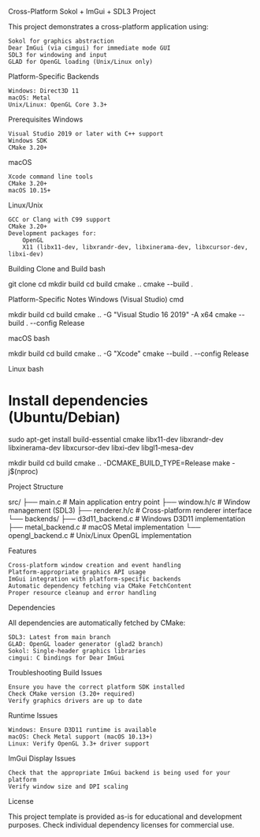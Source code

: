 Cross-Platform Sokol + ImGui + SDL3 Project

This project demonstrates a cross-platform application using:

    Sokol for graphics abstraction
    Dear ImGui (via cimgui) for immediate mode GUI
    SDL3 for windowing and input
    GLAD for OpenGL loading (Unix/Linux only)

Platform-Specific Backends

    Windows: Direct3D 11
    macOS: Metal
    Unix/Linux: OpenGL Core 3.3+

Prerequisites
Windows

    Visual Studio 2019 or later with C++ support
    Windows SDK
    CMake 3.20+

macOS

    Xcode command line tools
    CMake 3.20+
    macOS 10.15+

Linux/Unix

    GCC or Clang with C99 support
    CMake 3.20+
    Development packages for:
        OpenGL
        X11 (libx11-dev, libxrandr-dev, libxinerama-dev, libxcursor-dev, libxi-dev)

Building
Clone and Build
bash

git clone <your-repo-url>
cd <project-directory>
mkdir build
cd build
cmake ..
cmake --build .

Platform-Specific Notes
Windows (Visual Studio)
cmd

mkdir build
cd build
cmake .. -G "Visual Studio 16 2019" -A x64
cmake --build . --config Release

macOS
bash

mkdir build
cd build
cmake .. -G "Xcode"
cmake --build . --config Release

Linux
bash

# Install dependencies (Ubuntu/Debian)
sudo apt-get install build-essential cmake libx11-dev libxrandr-dev libxinerama-dev libxcursor-dev libxi-dev libgl1-mesa-dev

mkdir build
cd build
cmake .. -DCMAKE_BUILD_TYPE=Release
make -j$(nproc)

Project Structure

src/
├── main.c              # Main application entry point
├── window.h/c          # Window management (SDL3)
├── renderer.h/c        # Cross-platform renderer interface
└── backends/
    ├── d3d11_backend.c    # Windows D3D11 implementation
    ├── metal_backend.c    # macOS Metal implementation
    └── opengl_backend.c   # Unix/Linux OpenGL implementation

Features

    Cross-platform window creation and event handling
    Platform-appropriate graphics API usage
    ImGui integration with platform-specific backends
    Automatic dependency fetching via CMake FetchContent
    Proper resource cleanup and error handling

Dependencies

All dependencies are automatically fetched by CMake:

    SDL3: Latest from main branch
    GLAD: OpenGL loader generator (glad2 branch)
    Sokol: Single-header graphics libraries
    cimgui: C bindings for Dear ImGui

Troubleshooting
Build Issues

    Ensure you have the correct platform SDK installed
    Check CMake version (3.20+ required)
    Verify graphics drivers are up to date

Runtime Issues

    Windows: Ensure D3D11 runtime is available
    macOS: Check Metal support (macOS 10.13+)
    Linux: Verify OpenGL 3.3+ driver support

ImGui Display Issues

    Check that the appropriate ImGui backend is being used for your platform
    Verify window size and DPI scaling

License

This project template is provided as-is for educational and development purposes.
Check individual dependency licenses for commercial use.
